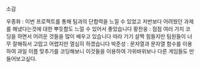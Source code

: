 소감

우종화 : 이번 프로젝트를 통해 팀과의 단합력을 느낄 수 있었고 저번보다 어려웠던 과제를 해냈다는것에 대한 뿌듯함도 느낄 수 있어서 좋았습니다
황찬웅 : 점점 여러 가지 코딩을 하면서 어려운 것들을 많이 배우고 있습니다 따라 기기 살짝 힘들지만 팀원들이 너무 잘해줘서 고맙고 어렵지만 열심히 하겠습니다
박준성 : 문자열과 문자열 함수를 이용하여 과일 이름 맞추기를 코딩해보니 이것들을 이용하여 가위바위보나 다른 게임들도 만들어보고싶다.
